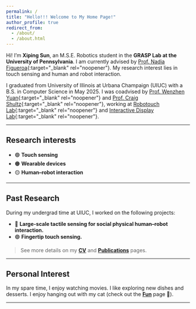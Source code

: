 ```yaml
---
permalink: /
title: "Hello!!! Welcome to My Home Page!"
author_profile: true
redirect_from:
  - /about/
  - /about.html
---
```


Hi! I’m **Xiping Sun**, an M.S.E. Robotics student in the **GRASP Lab at the University of Pennsylvania**. I am currently advised by [Prof. Nadia Figueroa](https://nbfigueroa.github.io/){:target="_blank" rel="noopener"}. My research interest lies in touch sensing and human and robot interaction.

I graduated from University of Illinois at Urbana Champaign (UIUC) with a B.S. in Computer Science in May 2025. I was coadvised by [Prof. Wenzhen Yuan](https://siebelschool.illinois.edu/about/people/faculty/yuanwz){:target="_blank" rel="noopener"} and [Prof. Craig Shultz](https://www.craig-shultz.com/){:target="_blank" rel="noopener"}, working at [Robotouch Lab](https://robotouchlab.com/){:target="_blank" rel="noopener"} and [Interactive Display Lab](https://www.interactivedisplaylab.com/){:target="_blank" rel="noopener"}.


---

## Research interests
- 🟢 **Touch sensing**
- 🟠 **Wearable devices**
- 🟡 **Human–robot interaction**
 


---

## Past Research

During my undergrad time at UIUC, I worked on the following projects:
- 🔵 **Large-scale tactile sensing for social physical human–robot interaction.**
- 🟣 **Fingertip touch sensing.**  

> See more details on my **[CV](/cv-json/)** and **[Publications](/publications/)** pages.

---

## Personal Interest
In my spare time, I enjoy watching movies. I like exploring new dishes and desserts. I enjoy hanging out with my cat (check out the **[Fun](/fun/)** page 🐾).

---




